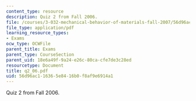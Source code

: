 ```yaml
---
content_type: resource
description: Quiz 2 from Fall 2006.
file: /courses/3-032-mechanical-behavior-of-materials-fall-2007/56d96ac116365e8416b0f8af9e6914a1_q2_06.pdf
file_type: application/pdf
learning_resource_types:
- Exams
ocw_type: OCWFile
parent_title: Exams
parent_type: CourseSection
parent_uid: 18e6a49f-9a24-e26c-80ca-cfe7de3c28ed
resourcetype: Document
title: q2_06.pdf
uid: 56d96ac1-1636-5e84-16b0-f8af9e6914a1
---
```

Quiz 2 from Fall 2006.

